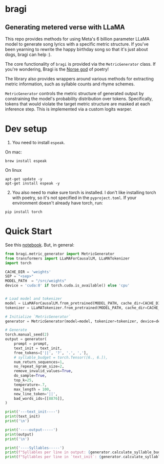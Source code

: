 # bragi

## Generating metered verse with LLaMA

This repo provides methods for using Meta's 6 billion parameter LLaMA model to generate song lyrics with a specific metric structure. If you've been yearning to rewrite the happy birthday song so that it's just about dogs, bragi can help :). 

The core functionality of `bragi` is provided via the `MetricGenerator` class. If you're wondering, Bragi is the [Norse god](https://en.wikipedia.org/wiki/Bragi) of poetry!

The library also provides wrappers around various methods for extracting metric information, such as syllable counts and rhyme schemes.

`MetricGenerator` controls the metric structure of generated output by constraining the model's probability distribution over tokens. Specifically, tokens that would violate the target metric structure are masked at each inference step. This is implemented via a custom logits warper. 


# Dev setup

1. You need to install `espeak`. 

On mac:
```
brew install espeak
```

On linux

```
apt-get update -y
apt-get install espeak -y
```

2. You also need to make sure torch is installed. I don't like installing torch with poetry, so it's not specified in the `pyproject.toml`. If your environment doesn't already have torch, run:

```
pip install torch
```


# Quick Start

See this [notebook](https://github.com/joehoover/bragi/blob/main/notebooks/llama-dev.ipynb). But, in general:

```python
from bragi.metric_generator import MetricGenerator
from transformers import LLaMAForCausalLM, LLaMATokenizer
import torch 

CACHE_DIR = 'weights'
SEP = "<sep>"
MODEL_PATH  = "/src/weights"
device = 'cuda:0' if torch.cuda.is_available() else 'cpu'


# Load model and tokenizer
model = LLaMAForCausalLM.from_pretrained(MODEL_PATH, cache_dir=CACHE_DIR, local_files_only=True).to(device)
tokenizer = LLaMATokenizer.from_pretrained(MODEL_PATH, cache_dir=CACHE_DIR, local_files_only=True)

# Initialize `MetricGenerator`
generator = MetricGenerator(model=model, tokenizer=tokenizer, device=device)

# Generate
torch.manual_seed(2)
output = generator(
    prompt = prompt,
    text_init = text_init,
    free_tokens=['||', '?', '.', ','],
    # syllable_budget = torch.Tensor([6., 6.]),
    num_return_sequences=1,
    no_repeat_ngram_size=2,
    remove_invalid_values=True,
    do_sample=True,
    top_k=25,
    temperature=.7,
    max_length = 100,
    new_line_token='||',
    bad_words_ids=[[8876]],
)

print('---text_init----')
print(text_init)
print('\n')

print('----output-----')
print(output)
print('\n')

print('----Syllables-----')
print(f"Syllables per line in output: {generator.calculate_syllable_budget(output)}")
print(f"Syllables per line in `text_init`: {generator.calculate_syllable_budget(text_init)}")

```